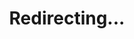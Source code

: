 ---
title: Redirecting...
layout: redirect
sitemap: false
permalink: /participants/Poland
redirect_to: /participants/POL/
---